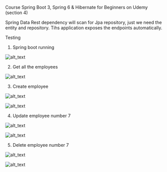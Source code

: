 Course Spring Boot 3, Spring 6 & Hibernate for Beginners on Udemy (section 4)

Spring Data Rest dependency will scan for Jpa repository, just we need the entity and repository. Tihs application exposes the endpoints automatically.

Testing

1) Spring boot running

![alt_text](https://github.com/Jorge36/Spring-Data-Rest-Crud/blob/f2f8f89015c2f72f7867f273752ecec867f4b0fd/testing/sring-boot-running.png)

2) Get all the employees

![alt_text](https://github.com/Jorge36/Spring-Data-Rest-Crud/blob/f2f8f89015c2f72f7867f273752ecec867f4b0fd/testing/get%20employees.png)	

3) Create employee

![alt_text](https://github.com/Jorge36/Spring-Data-Rest-Crud/blob/f2f8f89015c2f72f7867f273752ecec867f4b0fd/testing/create%20employee.png)

![alt_text](https://github.com/Jorge36/Spring-Data-Rest-Crud/blob/f2f8f89015c2f72f7867f273752ecec867f4b0fd/testing/create%20employee%20number%207.png)

4) Update employee number 7

![alt_text](https://github.com/Jorge36/Spring-Data-Rest-Crud/blob/f2f8f89015c2f72f7867f273752ecec867f4b0fd/testing/update%20employee%20number%207.png)

![alt_text](https://github.com/Jorge36/Spring-Data-Rest-Crud/blob/f2f8f89015c2f72f7867f273752ecec867f4b0fd/testing/update%20employee%20number%207%20database.png)

5) Delete employee number 7

![alt_text](https://github.com/Jorge36/Spring-Data-Rest-Crud/blob/f2f8f89015c2f72f7867f273752ecec867f4b0fd/testing/delete%20employee%20number%207.png)

![alt_text](https://github.com/Jorge36/Spring-Data-Rest-Crud/blob/f2f8f89015c2f72f7867f273752ecec867f4b0fd/testing/delete%20employee%20number%207%20database.png)

